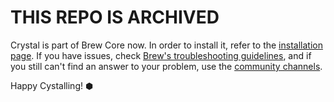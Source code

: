 # THIS REPO IS ARCHIVED

Crystal is part of Brew Core now. In order to install it, refer to the [installation page](https://crystal-lang.org/install/). If you have issues, check [Brew's troubleshooting guidelines](https://docs.brew.sh/Troubleshooting), and if you still can't find an answer to your problem, use the [community channels](https://crystal-lang.org/community/).

Happy Cystalling! ⬢
